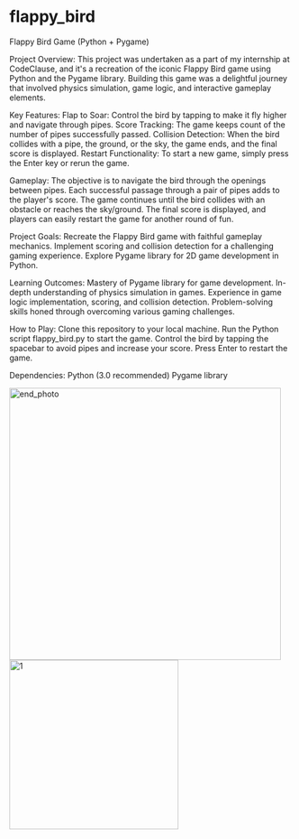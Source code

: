 # flappy_bird
Flappy Bird Game (Python + Pygame)

Project Overview:
This project was undertaken as a part of my internship at CodeClause, and it's a recreation of the iconic Flappy Bird game using Python and the Pygame library. Building this game was a delightful journey that involved physics simulation, game logic, and interactive gameplay elements.

Key Features:
Flap to Soar: Control the bird by tapping to make it fly higher and navigate through pipes.
Score Tracking: The game keeps count of the number of pipes successfully passed.
Collision Detection: When the bird collides with a pipe, the ground, or the sky, the game ends, and the final score is displayed.
Restart Functionality: To start a new game, simply press the Enter key or rerun the game.

Gameplay:
The objective is to navigate the bird through the openings between pipes.
Each successful passage through a pair of pipes adds to the player's score.
The game continues until the bird collides with an obstacle or reaches the sky/ground.
The final score is displayed, and players can easily restart the game for another round of fun.

Project Goals:
Recreate the Flappy Bird game with faithful gameplay mechanics.
Implement scoring and collision detection for a challenging gaming experience.
Explore Pygame library for 2D game development in Python.

Learning Outcomes:
Mastery of Pygame library for game development.
In-depth understanding of physics simulation in games.
Experience in game logic implementation, scoring, and collision detection.
Problem-solving skills honed through overcoming various gaming challenges.

How to Play:
Clone this repository to your local machine.
Run the Python script flappy_bird.py to start the game.
Control the bird by tapping the spacebar to avoid pipes and increase your score.
Press Enter to restart the game.

Dependencies:
Python (3.0 recommended)
Pygame library

<img width="482" alt="end_photo" src="https://github.com/varaprasadK4/flappy_bird/assets/128315773/fd1a8ca9-5276-44d0-bb16-d9c433cf4f0a">
<img width="300" height="300" alt="1" src="https://github.com/varaprasadK4/flappy_bird/assets/128315773/240789e0-54ce-45a4-88db-bb5d5615c5f3">
